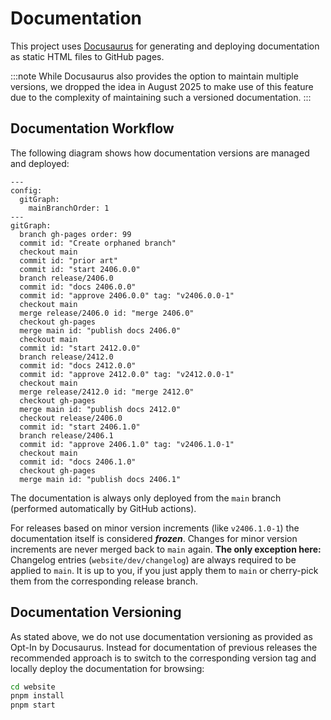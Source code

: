 # Documentation

This project uses [Docusaurus](https://docusaurus.io/) for generating and
deploying documentation as static HTML files to GitHub pages.

:::note
While Docusaurus also provides the option to maintain multiple versions, we
dropped the idea in August 2025 to make use of this feature due to the
complexity of maintaining such a versioned documentation.
:::

## Documentation Workflow

The following diagram shows how documentation versions are managed and deployed:

```mermaid
---
config:
  gitGraph:
    mainBranchOrder: 1
---
gitGraph:
  branch gh-pages order: 99
  commit id: "Create orphaned branch"
  checkout main
  commit id: "prior art"
  commit id: "start 2406.0.0"
  branch release/2406.0
  commit id: "docs 2406.0.0"
  commit id: "approve 2406.0.0" tag: "v2406.0.0-1"
  checkout main
  merge release/2406.0 id: "merge 2406.0"
  checkout gh-pages
  merge main id: "publish docs 2406.0"
  checkout main
  commit id: "start 2412.0.0"
  branch release/2412.0
  commit id: "docs 2412.0.0"
  commit id: "approve 2412.0.0" tag: "v2412.0.0-1"
  checkout main
  merge release/2412.0 id: "merge 2412.0"
  checkout gh-pages
  merge main id: "publish docs 2412.0"
  checkout release/2406.0
  commit id: "start 2406.1.0"
  branch release/2406.1
  commit id: "approve 2406.1.0" tag: "v2406.1.0-1"
  checkout main
  commit id: "docs 2406.1.0"
  checkout gh-pages
  merge main id: "publish docs 2406.1"
```

The documentation is always only deployed from the `main` branch (performed
automatically by GitHub actions).

For releases based on minor version increments (like `v2406.1.0-1`) the
documentation itself is considered **_frozen_**. Changes for minor version
increments are never merged back to `main` again. **The only exception here:**
Changelog entries (`website/dev/changelog`) are always required to be applied
to `main`. It is up to you, if you just apply them to `main` or cherry-pick
them from the corresponding release branch.

## Documentation Versioning

As stated above, we do not use documentation versioning as provided as Opt-In
by Docusaurus. Instead for documentation of previous releases the recommended
approach is to switch to the corresponding version tag and locally deploy
the documentation for browsing:

```bash
cd website
pnpm install
pnpm start
```
